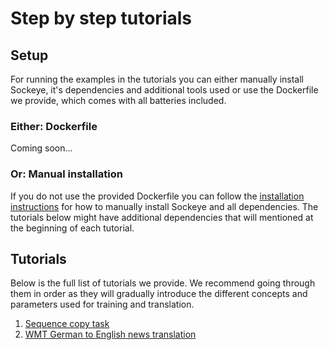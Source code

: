 # Step by step tutorials

## Setup

For running the examples in the tutorials you can either manually install Sockeye, it's dependencies and additional
tools used or use the Dockerfile we provide, which comes with all batteries included.

### Either: Dockerfile

Coming soon...

<!--we provide a docker file that already includes all prerequisites for running the tutorials.
If you're using the provided Dockerfile simply skip the `Setup` sections in the tutorials below.-->

### Or: Manual installation
If you do not use the provided Dockerfile you can follow the [installation instructions](../README.md#installation)
for how to manually install Sockeye and all dependencies. The tutorials below might have additional dependencies that
will mentioned at the beginning of each tutorial.

## Tutorials

Below is the full list of tutorials we provide. We recommend going through them in order as they will gradually
introduce the different concepts and parameters used for training and translation.

1. [Sequence copy task](seqcopy)
1. [WMT German to English news translation](wmt)
